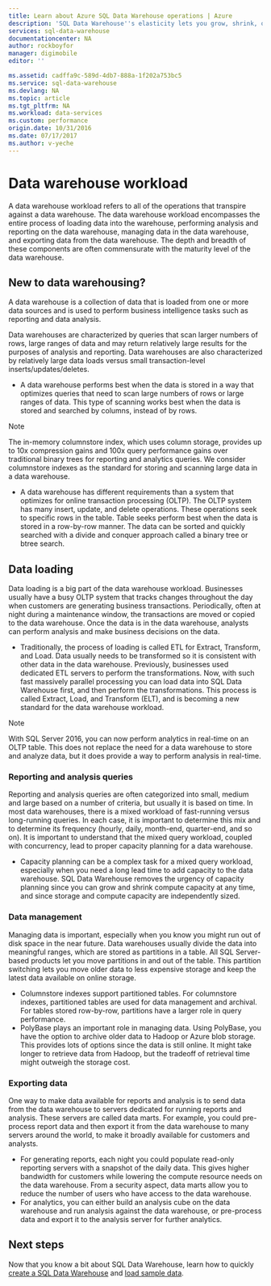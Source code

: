 ```yaml
---
title: Learn about Azure SQL Data Warehouse operations | Azure
description: 'SQL Data Warehouse''s elasticity lets you grow, shrink, or pause compute power by using a sliding scale of data warehouse units (DWUs). This article explains the data warehouse metrics and how they relate to DWUs. '
services: sql-data-warehouse
documentationcenter: NA
author: rockboyfor
manager: digimobile
editor: ''

ms.assetid: cadffa9c-589d-4db7-888a-1f202a753bc5
ms.service: sql-data-warehouse
ms.devlang: NA
ms.topic: article
ms.tgt_pltfrm: NA
ms.workload: data-services
ms.custom: performance
origin.date: 10/31/2016
ms.date: 07/17/2017
ms.author: v-yeche
---
```


# Data warehouse workload
A data warehouse workload refers to all of the operations that transpire against a data warehouse. The data warehouse workload encompasses the entire process of loading data into the warehouse, performing analysis and reporting on the data warehouse, managing data in the data warehouse, and exporting data from the data warehouse. The depth and breadth of these components are often commensurate with the maturity level of the data warehouse.

## New to data warehousing?
A data warehouse is a collection of data that is loaded from one or more data sources and is used to perform business intelligence tasks such as reporting and data analysis.

Data warehouses are characterized by queries that scan larger numbers of rows, large ranges of data and may return relatively large results for the purposes of analysis and reporting. Data warehouses are also characterized by relatively large data loads versus small transaction-level inserts/updates/deletes.

* A data warehouse performs best when the data is stored in a way that optimizes queries that need to scan large numbers of rows or large ranges of data. This type of scanning works best when the data is stored and searched by columns, instead of by rows.

> [!NOTE]
> The in-memory columnstore index, which uses column storage, provides up to 10x compression gains and 100x query performance gains over traditional binary trees for reporting and analytics queries. We consider columnstore indexes as the standard for storing and scanning large data in a data warehouse.
> 
> 

* A data warehouse has different requirements than a system that optimizes for online transaction processing (OLTP). The OLTP system has many insert, update, and delete operations. These operations seek to specific rows in the table. Table seeks perform best when the data is stored in a row-by-row manner. The data can be sorted and quickly searched with a divide and conquer approach called a binary tree or btree search.

## Data loading
Data loading is a big part of the data warehouse workload. Businesses usually have a busy OLTP system that tracks changes throughout the day when customers are generating business transactions. Periodically, often at night during a maintenance window, the transactions are moved or copied to the data warehouse. Once the data is in the data warehouse, analysts can perform analysis and make business decisions on the data.

* Traditionally, the process of loading is called ETL for Extract, Transform, and Load. Data usually needs to be transformed so it is consistent with other data in the data warehouse. Previously, businesses used dedicated ETL servers to perform the transformations. Now, with such fast massively parallel processing you can load data into SQL Data Warehouse first, and then perform the transformations. This process is called Extract, Load, and Transform (ELT), and is becoming a new standard for the data warehouse workload.

> [!NOTE]
> With SQL Server 2016, you can now perform analytics in real-time on an OLTP table. This does not replace the need for a data warehouse to store and analyze data, but it does provide a way to perform analysis in real-time.
> 
> 

### Reporting and analysis queries
Reporting and analysis queries are often categorized into small, medium and large based on a number of criteria, but usually it is based on time. In most data warehouses, there is a mixed workload of fast-running versus long-running queries. In each case, it is important to determine this mix and to determine its frequency (hourly, daily, month-end, quarter-end, and so on). It is important to understand that the mixed query workload, coupled with concurrency, lead to proper capacity planning for a data warehouse.

* Capacity planning can be a complex task for a mixed query workload, especially when you need a long lead time to add capacity to the data warehouse. SQL Data Warehouse removes the urgency of capacity planning since you can grow and shrink compute capacity at any time, and since storage and compute capacity are independently sized.

### Data management
Managing data is important, especially when you know you might run out of disk space in the near future. Data warehouses usually divide the data into meaningful ranges, which are stored as partitions in a table. All SQL Server-based products let you move partitions in and out of the table. This partition switching lets you move older data to less expensive storage and keep the latest data available on online storage.

* Columnstore indexes support partitioned tables. For columnstore indexes, partitioned tables are used for data management and archival. For tables stored row-by-row, partitions have a larger role in query performance.  
* PolyBase plays an important role in managing data. Using PolyBase, you have the option to archive older data to Hadoop or Azure blob storage.  This provides lots of options since the data is still online.  It might take longer to retrieve data from Hadoop, but the tradeoff of retrieval time might outweigh the storage cost.

### Exporting data
One way to make data available for reports and analysis is to send data from the data warehouse to servers dedicated for running reports and analysis. These servers are called data marts. For example, you could pre-process report data and then export it from the data warehouse to many servers around the world, to make it broadly available for customers and analysts.

* For generating reports, each night you could populate read-only reporting servers with a snapshot of the daily data. This gives higher bandwidth for customers while lowering the compute resource needs on the data warehouse. From a security aspect, data marts allow you to reduce the number of users who have access to the data warehouse.
* For analytics, you can either build an analysis cube on the data warehouse and run analysis against the data warehouse, or pre-process data and export it to the analysis server for further analytics.

## Next steps
Now that you know a bit about SQL Data Warehouse, learn how to quickly [create a SQL Data Warehouse][create a SQL Data Warehouse] and [load sample data][load sample data].

<!--Image references-->

<!--Article references-->
[load sample data]: ./sql-data-warehouse-load-sample-databases.md
[create a SQL Data Warehouse]: ./sql-data-warehouse-get-started-provision.md

<!--MSDN references-->

<!--Other web references-->